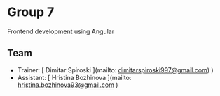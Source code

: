 # Group 7

Frontend development using Angular

## Team

- Trainer: [ Dimitar Spiroski ](mailto: dimitarspiroski997@gmail.com) )
- Assistant: [ Hristina Bozhinova ](mailto: hristina.bozhinova93@gmail.com )
